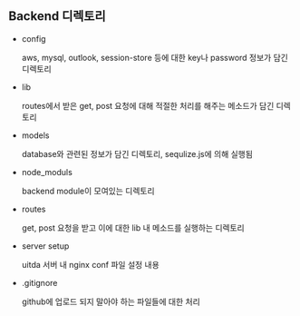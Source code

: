 ## Backend 디렉토리

- config

  aws, mysql, outlook, session-store 등에 대한 key나 password 정보가 담긴 디렉토리

- lib

  routes에서 받은 get, post 요청에 대해 적절한 처리를 해주는 메소드가 담긴 디렉토리

- models

  database와 관련된 정보가 담긴 디렉토리, sequlize.js에 의해 실행됨

- node_moduls

  backend module이 모여있는 디렉토리

- routes

  get, post 요청을 받고 이에 대한 lib 내 메소드를 실행하는 디렉토리

- server setup

  uitda 서버 내 nginx conf 파일 설정 내용

- .gitignore

  github에 업로드 되지 말아야 하는 파일들에 대한 처리